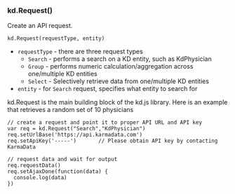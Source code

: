 ### kd.Request()
Create an API request.

`kd.Request(requestType, entity)`
* `requestType` - there are three request types
  * `Search` - performs a search on a KD entity, such as KdPhysician
  * `Group` - performs numeric calculation/aggregation across one/multiple KD entities
  * `Select` - Selectively retrieve data from one/multiple KD entities
* `entity` - for `Search` request, specifies what entity to search for

kd.Request is the main building block of the kd.js library. Here is an example that retrieves a random set of 10 physicians

    // create a request and point it to proper API URL and API key
    var req = kd.Request("Search","KdPhysician")
    req.setUrlBase('https://api.karmadata.com')
    req.setApiKey('-----')       // Please obtain API key by contacting KarmaData
    
    // request data and wait for output
    req.requestData()
    req.setAjaxDone(function(data) {
      console.log(data)
    })


